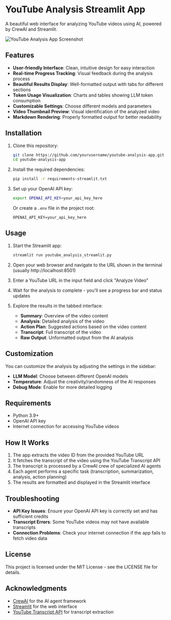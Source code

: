 # YouTube Analysis Streamlit App

A beautiful web interface for analyzing YouTube videos using AI, powered by CrewAI and Streamlit.

![YouTube Analysis App Screenshot](https://i.imgur.com/example.png)

## Features

- **User-friendly Interface**: Clean, intuitive design for easy interaction
- **Real-time Progress Tracking**: Visual feedback during the analysis process
- **Beautiful Results Display**: Well-formatted output with tabs for different sections
- **Token Usage Visualization**: Charts and tables showing LLM token consumption
- **Customizable Settings**: Choose different models and parameters
- **Video Thumbnail Preview**: Visual identification of the analyzed video
- **Markdown Rendering**: Properly formatted output for better readability

## Installation

1. Clone this repository:
   ```bash
   git clone https://github.com/yourusername/youtube-analysis-app.git
   cd youtube-analysis-app
   ```

2. Install the required dependencies:
   ```bash
   pip install -r requirements-streamlit.txt
   ```

3. Set up your OpenAI API key:
   ```bash
   export OPENAI_API_KEY=your_api_key_here
   ```
   
   Or create a `.env` file in the project root:
   ```
   OPENAI_API_KEY=your_api_key_here
   ```

## Usage

1. Start the Streamlit app:
   ```bash
   streamlit run youtube_analysis_streamlit.py
   ```

2. Open your web browser and navigate to the URL shown in the terminal (usually http://localhost:8501)

3. Enter a YouTube URL in the input field and click "Analyze Video"

4. Wait for the analysis to complete - you'll see a progress bar and status updates

5. Explore the results in the tabbed interface:
   - **Summary**: Overview of the video content
   - **Analysis**: Detailed analysis of the video
   - **Action Plan**: Suggested actions based on the video content
   - **Transcript**: Full transcript of the video
   - **Raw Output**: Unformatted output from the AI analysis

## Customization

You can customize the analysis by adjusting the settings in the sidebar:

- **LLM Model**: Choose between different OpenAI models
- **Temperature**: Adjust the creativity/randomness of the AI responses
- **Debug Mode**: Enable for more detailed logging

## Requirements

- Python 3.9+
- OpenAI API key
- Internet connection for accessing YouTube videos

## How It Works

1. The app extracts the video ID from the provided YouTube URL
2. It fetches the transcript of the video using the YouTube Transcript API
3. The transcript is processed by a CrewAI crew of specialized AI agents
4. Each agent performs a specific task (transcription, summarization, analysis, action planning)
5. The results are formatted and displayed in the Streamlit interface

## Troubleshooting

- **API Key Issues**: Ensure your OpenAI API key is correctly set and has sufficient credits
- **Transcript Errors**: Some YouTube videos may not have available transcripts
- **Connection Problems**: Check your internet connection if the app fails to fetch video data

## License

This project is licensed under the MIT License - see the LICENSE file for details.

## Acknowledgments

- [CrewAI](https://github.com/joaomdmoura/crewAI) for the AI agent framework
- [Streamlit](https://streamlit.io/) for the web interface
- [YouTube Transcript API](https://github.com/jdepoix/youtube-transcript-api) for transcript extraction 